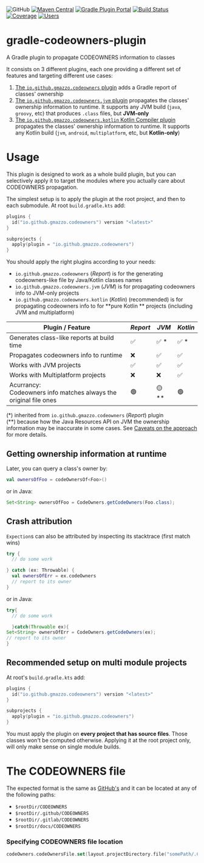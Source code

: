 ![GitHub](https://img.shields.io/github/license/gmazzo/gradle-codeowners-plugin)
[![Maven Central](https://img.shields.io/maven-central/v/io.github.gmazzo.codeowners/io.github.gmazzo.codeowners.gradle.plugin)](https://central.sonatype.com/artifact/io.github.gmazzo.codeowners/io.github.gmazzo.codeowners.gradle.plugin)
[![Gradle Plugin Portal](https://img.shields.io/gradle-plugin-portal/v/io.github.gmazzo.codeowners)](https://plugins.gradle.org/plugin/io.github.gmazzo.codeowners)
[![Build Status](https://github.com/gmazzo/gradle-codeowners-plugin/actions/workflows/ci-cd.yaml/badge.svg)](https://github.com/gmazzo/gradle-codeowners-plugin/actions/workflows/ci-cd.yaml)
[![Coverage](https://codecov.io/gh/gmazzo/gradle-codeowners-plugin/branch/main/graph/badge.svg?token=ExYkP1Q9oE)](https://codecov.io/gh/gmazzo/gradle-codeowners-plugin)
[![Users](https://img.shields.io/badge/users_by-Sourcegraph-purple)](https://sourcegraph.com/search?q=content:io.github.gmazzo.codeowners+-repo:github.com/gmazzo/gradle-codeowners-plugin)

# gradle-codeowners-plugin

A Gradle plugin to propagate CODEOWNERS information to classes

It consists on 3 different plugins, each one providing a different set of features and targeting different use cases:

1) [The `io.github.gmazzo.codeowners` plugin](README-report.md) adds a Gradle report of classes' ownership
2) [The `io.github.gmazzo.codeowners.jvm` plugin](README-jvm.md) propagates the classes' ownership information to
   runtime. It supports any JVM build (`java`, `groovy`, etc) that produces `.class` files, but **JVM-only**
3) [The `io.github.gmazzo.codeowners.kotlin` Kotlin Compiler plugin](README-kotlin.md) propagates the classes' ownership
   information to runtime. It supports any Kotlin build (`jvm`, `android`, `multiplatform`, etc, but **Kotlin-only**)

# Usage

This plugin is designed to work as a whole build plugin, but you can selectively apply it to target the modules where
you actually care about CODEOWNERS propagation.

The simplest setup is to apply the plugin at the root project, and then to each submodule. At root `build.gradle.kts`
add:

```kotlin
plugins {
  id("io.github.gmazzo.codeowners") version "<latest>"
}

subprojects {
  apply(plugin = "io.github.gmazzo.codeowners")
}
```

You should apply the right plugins according to your needs:

- `io.github.gmazzo.codeowners` (_Report_) is for the generating codeowners-like file by Java/Kotlin classes names
- `io.github.gmazzo.codeowners.jvm` (_JVM_) is for propagating codeowners info to JVM-only projects
- `io.github.gmazzo.codeowners.kotlin` (_Kotlin_) (recommended) is for propagating codeowners info to for **pure Kotlin
  ** projects (including JVM and multiplatform)

| Plugin / Feature                                                     | _Report_ | _JVM_ | _Kotlin_ |
|----------------------------------------------------------------------|----------|-------|----------|
| Generates class-like reports at build time                           | ✅        | ✅ *   | ✅ *      |
| Propagates codeowners info to runtime                                | ❌        | ✅     | ✅        |
| Works with JVM projects                                              | ✅        | ✅     | ✅        |
| Works with Multiplatform projects                                    | ❌        | ❌     | ✅        |
| Acurrancy:<br/>Codeowners info matches always the original file ones | 🟢       | 🟡 ** | 🟢       |

(*) inherited from `io.github.gmazzo.codeowners` (_Report_) plugin<br/>
(**) because how the Java Resources API on JVM the ownership information may be inaccurate in some cases.
See [Caveats on the approach](./README-jvm.md#caveats-on-the-approach) for more details.

## Getting ownership information at runtime

Later, you can query a class's owner by:

```kotlin
val ownersOfFoo = codeOwnersOf<Foo>()
```

or in Java:

```java
Set<String> ownersOfFoo = CodeOwners.getCodeOwners(Foo.class);
```

## Crash attribution

`Expection`s can also be attributed by inspecting its stacktrace (first match wins)

```kotlin
try {
  // do some work

} catch (ex: Throwable) {
  val ownersOfErr = ex.codeOwners
  // report to its owner
}
```

or in Java:

```java
try{
  // do some work

  }catch(Throwable ex){
Set<String> ownersOfErr = CodeOwners.getCodeOwners(ex);
// report to its owner
}
```

## Recommended setup on multi module projects

At root's `build.gradle.kts` add:

```kotlin
plugins {
  id("io.github.gmazzo.codeowners") version "<latest>"
}

subprojects {
  apply(plugin = "io.github.gmazzo.codeowners")
}
```

You must apply the plugin on **every project that has source files**. Those classes won't be computed otherwise.
Applying it at the root project only, will only make sense on single module builds.

# The CODEOWNERS file

The expected format is the same
as [GitHub's](https://docs.github.com/en/repositories/managing-your-repositorys-settings-and-features/customizing-your-repository/about-code-owners#codeowners-syntax)
and it can be located at any of the following paths:

- `$rootDir/CODEOWNERS`
- `$rootDir/.github/CODEOWNERS`
- `$rootDir/.gitlab/CODEOWNERS`
- `$rootDir/docs/CODEOWNERS`

### Specifying CODEOWNERS file location

```kotlin
codeOwners.codeOwnersFile.set(layout.projectDirectory.file("somePath/.CODEOWNERS"))
```
